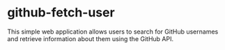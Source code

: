 # github-fetch-user
This simple web application allows users to search for GitHub usernames and retrieve information about them using the GitHub API.
